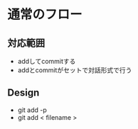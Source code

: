 # 通常のフロー

## 対応範囲

- addしてcommitする
- addとcommitがセットで対話形式で行う


## Design

- git add -p
- git add < filename >
